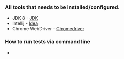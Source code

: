 ### All tools that needs to be installed/configured.
- JDK 8 - [JDK]
- Intellij - [Idea]
- Chrome WebDriver - [Chromedriver]


[//]:Links

[JDK]:<https://www.oracle.com/technetwork/java/javase/downloads/index.html>
[Idea]:<https://www.jetbrains.com/idea/>
[Chromedriver]:<http://chromedriver.chromium.org/downloads>


### How to run tests via command line

- 